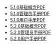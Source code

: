 + <a href="https://cloudchef.github.io/doc/PDF/5.1.0基础概念.pdf" >5.1.0基础概念PDF</a>
+ <a href="https://cloudchef.github.io/doc/PDF/5.1.0管理员手册.pdf" >5.1.0管理员手册PDF</a>
+ <a href="https://cloudchef.github.io/doc/PDF/5.1.0用户手册.pdf" >5.1.0用户手册PDF</a>
+ <a href="https://cloudchef.github.io/doc/PDF/5.2.0基础概念.pdf" >5.2.0基础概念PDF</a>
+ <a href="https://cloudchef.github.io/doc/PDF/5.2.0管理员手册.pdf" >5.2.0管理员手册PDF</a>
+ <a href="https://cloudchef.github.io/doc/PDF/5.2.0用户手册.pdf" >5.2.0用户手册PDF</a>